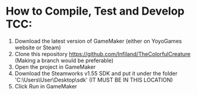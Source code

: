 # How to Compile, Test and Develop TCC:
1. Download the latest version of GameMaker (either on YoyoGames website or Steam)
2. Clone this repository https://github.com/Infiland/TheColorfulCreature (Making a branch would be preferable)
3. Open the project in GameMaker
4. Download the Steamworks v1.55 SDK and put it under the folder 'C:\Users\User\Desktop\sdk' (IT MUST BE IN THIS LOCATION)
5. Click Run in GameMaker
